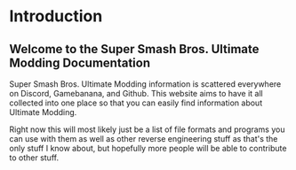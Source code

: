 # Introduction

## Welcome to the Super Smash Bros. Ultimate Modding Documentation

Super Smash Bros. Ultimate Modding information is scattered everywhere on Discord, Gamebanana, and Github. This website aims to have it all collected into one place so that you can easily find information about Ultimate Modding.

Right now this will most likely just be a list of file formats and programs you can use with them as well as other reverse engineering stuff as that's the only stuff I know about, but hopefully more people will be able to contribute to other stuff.